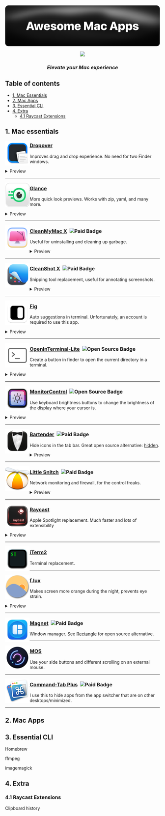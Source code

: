 ![Header image](./assets/header.png)
<p align="center">
<img src="https://img.shields.io/github/stars/ThiemeH/mac-apps">
<h3 align="center"><i>Elevate your Mac experience</i></h3>
</p>

## Table of contents
- [1. Mac Essentials](#1-mac-essentials)
- [2. Mac Apps](#2-mac-apps)
- [3. Essential CLI](#3-essential-cli)
- [4. Extra](#4-extra)
  - [4.1 Raycast Extensions](#41-raycast-extensions)

## 1. Mac essentials
<a href="https://dropoverapp.com/">
<img align="left" width="80" height="80" src="./assets/app-icons/dropover.png">
</a>

### [Dropover](https://dropoverapp.com/)
Improves drag and drop experience. No need for two Finder windows.
 <details>
 <summary>Preview</summary>
 <img src="./assets/showcases/dropover.gif" style="border-radius: 10px;">
</details>

---
<a href="https://apps.apple.com/app/id1564688210">
<img align="left" width="80" height="80" src="./assets/app-icons/glance.png">
</a>

### [Glance](https://apps.apple.com/app/id1564688210)
More quick look previews. Works with zip, yaml, and many more.

<details>
<summary>Preview</summary>
<img src="./assets/showcases/glance.gif" style="border-radius: 10px;">
</details>

---
<a href="https://cleanmymac.com/">
<img align="left" width="80" height="80" src="./assets/app-icons/cleanmymac-x.png">
</a>

### [CleanMyMac X](https://cleanmymac.com/)  <img alt="Paid Badge" src="https://img.shields.io/badge/PAID-gold" height="14">
Useful for uninstalling and cleaning up garbage.

<details>
<summary>Preview</summary>

![CleanMyMac Showcase](./assets/showcases/cleanmymac.png)
</details>

---
<a href="https://cleanshot.com/">
<img align="left" width="80" height="80" src="./assets/app-icons/cleanshot-x.png">
</a>

### [CleanShot X](https://cleanshot.com/)  <img alt="Paid Badge" src="https://img.shields.io/badge/PAID-gold" height="14">
Snipping tool replacement, useful for annotating screenshots.

<details>
<summary>Preview</summary>

![CleanShot Showcase](./assets/showcases/cleanshot.png)
</details>

---
<a href="https://fig.io/">
<img align="left" width="80" height="80" src="./assets/app-icons/fig.png">
</a>

### [Fig](https://fig.io/)
Auto suggestions in terminal. Unfortunately, an account is required to use this app.

<details>
<summary>Preview</summary>
<img src="./assets/showcases/fig.png" style="border-radius: 10px;">
</details>

---
<a href="https://github.com/Ji4n1ng/OpenInTerminal">
<img align="left" width="80" height="80" src="./assets/app-icons/openinterminal-lite.png">
</a>

### [OpenInTerminal-Lite](https://github.com/Ji4n1ng/OpenInTerminal)  <img alt="Open Source Badge" src="https://img.shields.io/badge/Open%20Source-white?logo=opensourceinitiative&logoColor=black" height="14">
Create a button in finder to open the current directory in a terminal.

<details>
<summary>Preview</summary>
<img src="./assets/showcases/openinterminal.gif" style="border-radius: 10px;">
</details>

---
<a href="https://github.com/MonitorControl/MonitorControl">
<img align="left" width="80" height="80" src="./assets/app-icons/monitorcontrol.png">
</a>

### [MonitorControl](https://github.com/MonitorControl/MonitorControl)  <img alt="Open Source Badge" src="https://img.shields.io/badge/Open%20Source-white?logo=opensourceinitiative&logoColor=black" height="14">
Use keyboard brightness buttons to change the brightness of the display where your cursor is.

<details>
<summary>Preview</summary>
<img src="https://raw.githubusercontent.com/MonitorControl/MonitorControl/main/.github/screenshot.png" style="border-radius: 10px;">
</details>

---
<a href="https://www.macbartender.com/">
<img align="left" width="80" height="80" src="./assets/app-icons/bartender-4.png">
</a>

### [Bartender](https://www.macbartender.com/)  <img alt="Paid Badge" src="https://img.shields.io/badge/PAID-gold" height="14">
Hide icons in the tab bar. Great open source alternative: [hidden](https://github.com/dwarvesf/hidden).

<details>
<summary>Preview</summary>
<img src="https://www.macbartender.com/Bartender5/img/quickreveal.gif" style="border-radius: 10px;">
</details>

---
<a href="https://www.obdev.at/products/littlesnitch/index.html">
<img align="left" width="80" height="80" src="./assets/app-icons/little-snitch.png">
</a>

### [Little Snitch](https://www.obdev.at/products/littlesnitch/index.html)  <img alt="Paid Badge" src="https://img.shields.io/badge/PAID-gold" height="14">
Network monitoring and firewall, for the control freaks.

<details>
<summary>Preview</summary>
<img src="https://www.obdev.at/Images/littlesnitch/monitor-screenshot@2x.png" style="border-radius: 10px;">
</details>

---
<a href="https://www.raycast.com/">
<img align="left" width="80" height="80" src="./assets/app-icons/raycast.png">
</a>

### [Raycast](https://www.raycast.com/)
Apple Spotlight replacement. Much faster and lots of extensibility

<details>
<summary>Preview</summary>
<img src="./assets/showcases/raycast.png" style="border-radius: 10px;">
</details>

---
<a href="https://iterm2.com/">
<img align="left" width="80" height="80" src="./assets/app-icons/iterm.png">
</a>

### [iTerm2](https://iterm2.com/)
Terminal replacement.

---
<a href="https://justgetflux.com/">
<img align="left" width="80" height="80" src="./assets/app-icons/flux.png">
</a>

### [f.lux](https://justgetflux.com/)
Makes screen more orange during the night, prevents eye strain.

<details>
<summary>Preview</summary>

![f.lux Showcase](./assets/showcases/flux.png)
</details>

---
<a href="https://magnet.crowdcafe.com/">
<img align="left" width="80" height="80" src="./assets/app-icons/magnet.png">
</a>

### [Magnet](https://magnet.crowdcafe.com/)  <img alt="Paid Badge" src="https://img.shields.io/badge/PAID-gold" height="14">
Window manager. See [Rectangle](https://rectangleapp.com/) for open source alternative.

---
<a href="https://mos.caldis.me/">
<img align="left" width="80" height="80" src="./assets/app-icons/mos.png">
</a>

### [MOS](https://mos.caldis.me/)
Use your side buttons and different scrolling on an external mouse.

---
<a href="https://noteifyapp.com/command-tab-plus/">
<img align="left" width="80" height="80" src="./assets/app-icons/command-tab-plus-2.png">
</a>

### [Command-Tab Plus](https://noteifyapp.com/command-tab-plus/)  <img alt="Paid Badge" src="https://img.shields.io/badge/PAID-gold" height="14">
I use this to hide apps from the app switcher that are on other desktops/minimized.

---

## 2. Mac Apps

## 3. Essential CLI

Homebrew

ffmpeg

imagemagick

## 4. Extra

### 4.1 Raycast Extensions

Clipboard history
